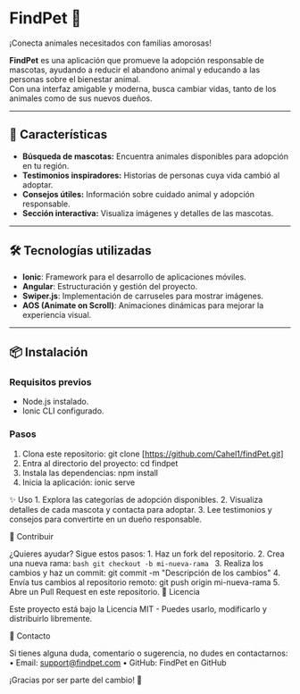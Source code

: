 # FindPet 🐾  
¡Conecta animales necesitados con familias amorosas!

**FindPet** es una aplicación que promueve la adopción responsable de mascotas, ayudando a reducir el abandono animal y educando a las personas sobre el bienestar animal.  
Con una interfaz amigable y moderna, busca cambiar vidas, tanto de los animales como de sus nuevos dueños.

---

## 🚀 Características  
- **Búsqueda de mascotas:** Encuentra animales disponibles para adopción en tu región.  
- **Testimonios inspiradores:** Historias de personas cuya vida cambió al adoptar.  
- **Consejos útiles:** Información sobre cuidado animal y adopción responsable.  
- **Sección interactiva:** Visualiza imágenes y detalles de las mascotas.  

---

## 🛠️ Tecnologías utilizadas  
- **Ionic**: Framework para el desarrollo de aplicaciones móviles.  
- **Angular**: Estructuración y gestión del proyecto.  
- **Swiper.js**: Implementación de carruseles para mostrar imágenes.  
- **AOS (Animate on Scroll)**: Animaciones dinámicas para mejorar la experiencia visual.  

---

## 📦 Instalación  

### Requisitos previos  
- Node.js instalado.  
- Ionic CLI configurado.  

### Pasos  
1. Clona este repositorio: 
  git clone [https://github.com/Cahel1/findPet.git]
2.	Entra al directorio del proyecto:
   cd findpet
3.	Instala las dependencias:
  npm install
4.	Inicia la aplicación:
  ionic serve

✨ Uso
	1.	Explora las categorías de adopción disponibles.
	2.	Visualiza detalles de cada mascota y contacta para adoptar.
	3.	Lee testimonios y consejos para convertirte en un dueño responsable.
 
🤝 Contribuir

¿Quieres ayudar? Sigue estos pasos:
	1.	Haz un fork del repositorio.
	2.	Crea una nueva rama: ```bash git checkout -b mi-nueva-rama ```
  3.	Realiza los cambios y haz un commit: git commit -m "Descripción de los cambios"
  4.	Envía tus cambios al repositorio remoto: git push origin mi-nueva-rama
	5.	Abre un Pull Request en este repositorio.
📜 Licencia

Este proyecto está bajo la Licencia MIT - Puedes usarlo, modificarlo y distribuirlo libremente.

💌 Contacto

Si tienes alguna duda, comentario o sugerencia, no dudes en contactarnos:
	•	Email: support@findpet.com
	•	GitHub: FindPet en GitHub

¡Gracias por ser parte del cambio! 🐾
